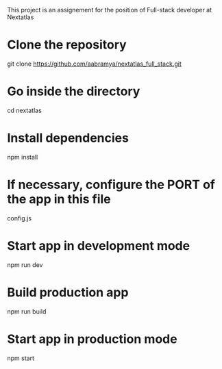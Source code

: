 This project is an assignement for the position of Full-stack developer at Nextatlas

# Clone the repository
git clone https://github.com/aabramya/nextatlas_full_stack.git

# Go inside the directory
cd nextatlas

# Install dependencies
npm install

# If necessary, configure the PORT of the app in this file
config.js

# Start app in development mode
npm run dev

# Build production app
npm run build

# Start app in production mode
npm start